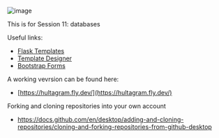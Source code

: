 ![image](https://github.com/user-attachments/assets/df514f14-5755-44ef-a77b-1d2e0643c4a6)

This is for Session 11: databases

Useful links: 
* [Flask Templates](https://flask.palletsprojects.com/en/stable/tutorial/templates/#)
* [Template Designer](https://jinja.palletsprojects.com/en/stable/templates/)
* [Bootstrap Forms](https://getbootstrap.com/docs/5.3/forms/overview/#overview)

A working vevrsion can be found here:
* [https://hultagram.fly.dev/](https://hultagram.fly.dev/)

Forking and cloning repositories into your own account
* [https://docs.github.com/en/desktop/adding-and-cloning-repositories/cloning-and-forking-repositories-from-github-desktop
](https://docs.github.com/en/desktop/adding-and-cloning-repositories/cloning-and-forking-repositories-from-github-desktop)
